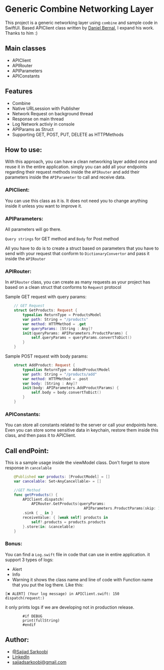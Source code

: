 
# Generic Combine Networking Layer

This project is a generic networking layer using `combine` and sample code in SwiftUI.
Based APIClient class written by [Daniel Bernal](https://danielbernal.co/writing-a-networking-library-with-combine-codable-and-swift-5/), I expand his work. Thanks to him :)




## Main classes
- APIClient
- APIRouter
- APIParameters
- APIConstants

## Features

- Combine 
- Native URLsession with Publisher
- Network Request on background thread
- Response on main thread
- Log Network activiy in console
- APIParams as Struct
- Supporting GET, POST, PUT, DELETE as HTTPMethods


## How to use:

With this approach, you can have a clean networking layer added once and reuse it in the entire application.
simply you can add all your endpoints regarding their request methods inside the `APIRouter` and add their parameters inside the `APIParameter`
to call and receive data.

### APIClient:
You can use this class as it is. It does not need you to change anything inside it unless you want to improve it.


### APIParameters:
All parameters will go there.

 `Query strings` for GET method and `Body` for Post method

All you have to do is to create a struct based on parameters that you have to send with your request that conform to `DictionaryConvertor` and pass it inside the `APIRouter`


### APIRouter:
In `APIRouter` class, you can create as many requests as your project has based on a clean struct that conforms to `Request` protocol

Sample GET request with query params:
```swift
    // GET Request
    struct GetProducts: Request {
        typealias ReturnType = ProductsModel
        var path: String = "/products"
        var method: HTTPMethod = .get
        var queryParams: [String : Any]?
        init(queryParams: APIParameters.ProductParams) {
            self.queryParams = queryParams.convertToDict()
        }
    }
```

Sample POST request with body params:
```swift
    struct AddProduct: Request {
        typealias ReturnType = AddedProductModel
        var path: String = "/products/add"
        var method: HTTPMethod = .post
        var body: [String : Any]?
        init(body: APIParameters.AddProductParams) {
            self.body = body.convertToDict()
        }
    }
```


### APIConstants:
You can store all constants related to the server or call your endpoints here. 
Even you can store some sensitive data in keychain, restore them inside this class, and then pass it to APIClient.


## Call endPoint:
This is a sample usage inside the viewModel class.
Don't forget to store response in `cancelable`
```swift
    @Published var products: [ProductModel] = []
    var cancelable: Set<AnyCancellable> = []

    //GET Method
    func getProducts() {
        APIClient.dispatch(
            APIRouter.GetProducts(queryParams:
                                    APIParameters.ProductParams(skip: 1, limit: 10)))
        .sink { _ in }
        receiveValue: { [weak self] products in
            self?.products = products.products
        }.store(in: &cancelable)
    }
```
### Bonus:
You can find a `Log.swift` file in code that can use in entire application.
it support 3 types of logs:
- Alert
- Info
- Warning
it shows the class name and line of code with Function name that you put the log there.
Like this:
```
[❌ ALERT] (Your log message) in APIClient.swift: 150 dispatch(request:)
```

it only prints logs if we are developing not in production release.
```
        #if DEBUG
        print(fullString)
        #endif
```
## Author:

- [@Sajjad Sarkoobi](https://www.github.com/sajjadsarkoobi)
- [LinkedIn](https://www.linkedin.com/in/sajjad-sarkoobi/)
- sajjadsarkoobi@gmail.com

